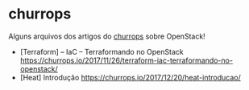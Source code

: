 # churrops
Alguns arquivos dos artigos do [churrops](https://churrops.io/) sobre OpenStack!

 - [Terraform] – IaC – Terraformando no OpenStack https://churrops.io/2017/11/26/terraform-iac-terraformando-no-openstack/
 - [Heat] Introdução https://churrops.io/2017/12/20/heat-introducao/

